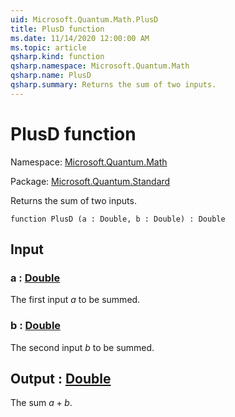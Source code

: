 ```yaml
---
uid: Microsoft.Quantum.Math.PlusD
title: PlusD function
ms.date: 11/14/2020 12:00:00 AM
ms.topic: article
qsharp.kind: function
qsharp.namespace: Microsoft.Quantum.Math
qsharp.name: PlusD
qsharp.summary: Returns the sum of two inputs.
---
```


# PlusD function

Namespace: [Microsoft.Quantum.Math](xref:Microsoft.Quantum.Math)

Package: [Microsoft.Quantum.Standard](https://nuget.org/packages/Microsoft.Quantum.Standard)


Returns the sum of two inputs.

```qsharp
function PlusD (a : Double, b : Double) : Double
```


## Input

### a : [Double](xref:microsoft.quantum.lang-ref.double)

The first input $a$ to be summed.


### b : [Double](xref:microsoft.quantum.lang-ref.double)

The second input $b$ to be summed.



## Output : [Double](xref:microsoft.quantum.lang-ref.double)

The sum $a + b$.